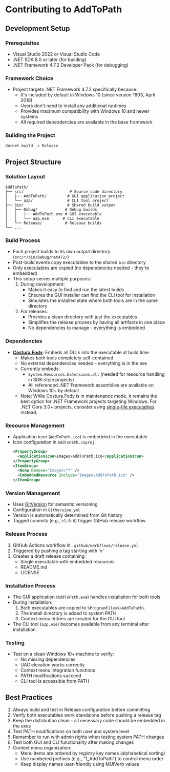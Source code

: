 # Contributing to AddToPath

## Development Setup

### Prerequisites
- Visual Studio 2022 or Visual Studio Code
- .NET SDK 8.0 or later (for building)
- .NET Framework 4.7.2 Developer Pack (for debugging)

### Framework Choice
- Project targets .NET Framework 4.7.2 specifically because:
  - It's included by default in Windows 10 (since version 1803, April 2018)
  - Users don't need to install any additional runtimes
  - Provides maximum compatibility with Windows 10 and newer systems
  - All required dependencies are available in the base framework

### Building the Project
```powershell
dotnet build -c Release
```

## Project Structure

### Solution Layout
```
AddToPath/
├── src/                    # Source code directory
│   ├── AddToPath/         # GUI application project
│   └── a2p/               # CLI tool project
├── bin/                   # Shared build output
│   ├── Debug/            # Debug builds
│   │   ├── AddToPath.exe # GUI executable
│   │   └── a2p.exe      # CLI executable
│   └── Release/          # Release builds
└── ...
```

### Build Process
- Each project builds to its own output directory (`src/*/bin/Debug/net472/`)
- Post-build events copy executables to the shared `bin` directory
- Only executables are copied (no dependencies needed - they're embedded)
- This setup serves multiple purposes:
  1. During development:
     - Makes it easy to find and run the latest builds
     - Ensures the GUI installer can find the CLI tool for installation
     - Simulates the installed state where both tools are in the same directory
  2. For releases:
     - Provides a clean directory with just the executables
     - Simplifies the release process by having all artifacts in one place
     - No dependencies to manage - everything is embedded

### Dependencies
- **[Costura.Fody](https://github.com/Fody/Costura)**: Embeds all DLLs into the executable at build time
  - Makes both tools completely self-contained
  - No external dependencies needed - everything is in the exe
  - Currently embeds:
    - `System.Resources.Extensions.dll` (needed for resource handling in SDK-style projects)
    - All referenced .NET Framework assemblies are available on Windows 10+ by default
  - Note: While Costura.Fody is in maintenance mode, it remains the best option for .NET Framework projects
    targeting Windows. For .NET Core 3.0+ projects, consider using [single-file executables](https://docs.microsoft.com/en-us/dotnet/core/whats-new/dotnet-core-3-0)
    instead.

### Resource Management
- Application icon (`AddToPath.ico`) is embedded in the executable
- Icon configuration in `AddToPath.csproj`:
  ```xml
  <PropertyGroup>
    <ApplicationIcon>Images\AddToPath.ico</ApplicationIcon>
  </PropertyGroup>
  <ItemGroup>
    <None Remove="Images\**" />
    <EmbeddedResource Include="Images\AddToPath.ico" />
  </ItemGroup>
  ```

### Version Management
- Uses [GitVersion](https://github.com/GitTools/GitVersion) for semantic versioning
- Configuration in `GitVersion.yml`
- Version is automatically determined from Git history
- Tagged commits (e.g., `v1.0.0`) trigger GitHub release workflow

### Release Process
1. GitHub Actions workflow in `.github/workflows/release.yml`
2. Triggered by pushing a tag starting with 'v'
3. Creates a draft release containing:
   - Single executable with embedded resources
   - README.md
   - LICENSE

### Installation Process
- The GUI application (`AddToPath.exe`) handles installation for both tools
- During installation:
  1. Both executables are copied to `%ProgramFiles%\AddToPath\`
  2. The install directory is added to system PATH
  3. Context menu entries are created for the GUI tool
- The CLI tool (`a2p.exe`) becomes available from any terminal after installation

### Testing
- Test on a clean Windows 10+ machine to verify:
  - No missing dependencies
  - UAC elevation works correctly
  - Context menu integration functions
  - PATH modifications succeed
  - CLI tool is accessible from PATH

## Best Practices
1. Always build and test in Release configuration before committing
2. Verify both executables work standalone before pushing a release tag
3. Keep the distribution clean - all necessary code should be embedded in the exes
4. Test PATH modifications on both user and system level
5. Remember to run with admin rights when testing system PATH changes
6. Test both GUI and CLI functionality after making changes
7. Context menu organization:
   - Menu items are ordered by registry key names (alphabetical sorting)
   - Use numbered prefixes (e.g., "1_AddToPath") to control menu order
   - Keep display names user-friendly using MUIVerb values


